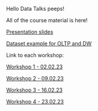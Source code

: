 Hello Data Talks peeps!

All of the course material is here! 

[Presentation slides](https://docs.google.com/presentation/d/14xoWjsRJLO8B04qzxm4xvdpIrpLY8U5u4LyHlKto-zw/edit?usp=sharing)

[Dataset example for OLTP and DW](https://learn.microsoft.com/en-us/sql/samples/adventureworks-install-configure?view=sql-server-ver16&tabs=ssms)


Link to each workshop:

[Workshop 1 - 02.02.23](/workshop1.md)

[Workshop 2 - 09.02.23](/workshop2.md)
 
[Workshop 3 - 16.02.23](/workshop3.md)

[Workshop 4 - 23.02.23](/workshop4.md)
